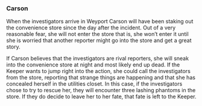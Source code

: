 ### Carson

When the investigators arrive in Weyport Carson will have been staking out the convenience store since the day after the incident. Out of a very reasonable fear, she will not enter the store that is, she won’t enter it until she is worried that another reporter might go into the store and get a great story.

If Carson believes that the investigators are rival reporters, she will sneak into the convenience store at night and most likely end up dead. If the Keeper wants to jump right into the action, she could call the investigators from the store, reporting that strange things are happening and that she has concealed herself in the utilities closet. In this case, if the investigators chose to try to rescue her, they will encounter three lashing phantoms in the store. If they do decide to leave her to her fate, that fate is left to the Keeper.
